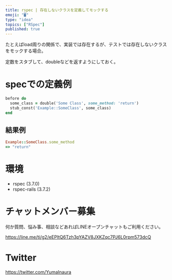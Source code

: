 ```yaml
---
title: rspec | 存在しないクラスを定義してモックする
emoji: "🖥"
type: "idea"
topics: ["RSpec"]
published: true
---
```


たとえばload周りの関係で、実装では存在するが、テストでは存在しないクラスをモックする場合。

定数をスタブして、doubleなどを返すようにしておく。

# specでの定義例

```rb
before do
  some_class = double('Some Class', some_method: 'return')
  stub_const('Example::SomeClass', some_class)
end
```

## 結果例

```rb
Example::SomeClass.some_method
=> "return"
```

# 環境

- rspec (3.7.0)
- rspec-rails (3.7.2)









<!-- Update From Qiita API -->

# チャットメンバー募集


何か質問、悩み事、相談などあればLINEオープンチャットもご利用ください。

https://line.me/ti/g2/eEPltQ6Tzh3pYAZV8JXKZqc7PJ6L0rpm573dcQ





# Twitter


https://twitter.com/YumaInaura


<!-- Update From Qiita API -->


